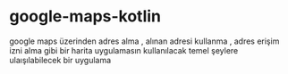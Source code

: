 # google-maps-kotlin
google maps üzerinden adres alma , alınan adresi kullanma , adres erişim izni alma gibi bir harita uygulamasın kullanılacak temel şeylere ulaışılabilecek bir uygulama
